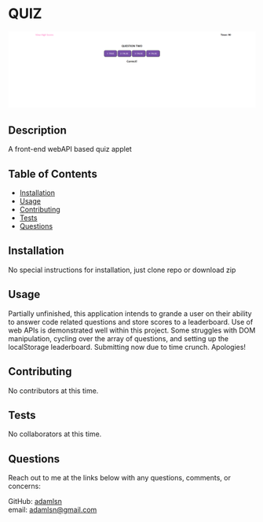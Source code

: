 
  # QUIZ

  ![screenshot](./assets/screenshots/screenshot.png)

  ## Description
  
  A front-end webAPI based quiz applet

  ## Table of Contents
  
  * [Installation](#installation)
  * [Usage](#usage)
  * [Contributing](#contributing)
  * [Tests](#tests)
  * [Questions](#questions)
  
  ## Installation
  
  No special instructions for installation, just clone repo or download zip

  ## Usage
  
  Partially unfinished, this application intends to grande a user on their ability to answer code related questions and store scores to a leaderboard. Use of web APIs is demonstrated well within this project. Some struggles with DOM manipulation, cycling over the array of questions, and setting up the localStorage leaderboard. Submitting now due to time crunch. Apologies!

  ## Contributing
  
  No contributors at this time.

  ## Tests
  
  No collaborators at this time.

  ## Questions
  
  Reach out to me at the links below with any questions, comments, or concerns:

  GitHub: [adamlsn](https://github.com/adamlsn)</br>
  email: [adamlsn@gmail.com](mailto:adamlsn@gmail.com)
  